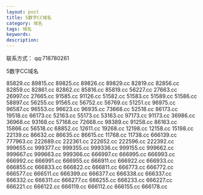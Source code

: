 ```yaml
---
layout: post
title: 5数字CC域名
category: 域名
tags: 域名
keywords: 
description:
---
```


联系方式：  qq:718780261

5数字CC域名

85829.cc
89815.cc
89825.cc
89826.cc
89829.cc
82819.cc
82856.cc
82859.cc
82861.cc
82862.cc
85816.cc
85819.cc
56227.cc
27663.cc
26997.cc
27665.cc
91585.cc
91126.cc
51582.cc
51583.cc
51589.cc
51586.cc
58897.cc
56255.cc
91565.cc
56752.cc
56769.cc
51251.cc
96975.cc
96587.cc
96553.cc
96623.cc
96935.cc
73668.cc
52518.cc
86173.cc
19518.cc
66173.cc
52163.cc
55173.cc
53163.cc
97173.cc
91173.cc
36986.cc
36968.cc
93168.cc
57168.cc
72668.cc
98389.cc
91258.cc
86163.cc
15866.cc
56518.cc
68852.cc
12611.cc
19268.cc
12198.cc
12158.cc
15198.cc
22139.cc
86632.cc
86635.cc
86615.cc
11768.cc
11738.cc
666139.cc
777963.cc
222689.cc
222361.cc
222652.cc
222596.cc
222392.cc
999655.cc
999377.cc
999355.cc
999336.cc
999155.cc
999662.cc
999667.cc
999663.cc
999366.cc
666997.cc
666995.cc
666993.cc
666992.cc
666991.cc
666955.cc
666911.cc
666922.cc
666933.cc
666855.cc
666833.cc
666822.cc
666811.cc
666773.cc
666772.cc
666577.cc
666511.cc
666399.cc
666377.cc
666338.cc
666337.cc
666332.cc
666311.cc
666277.cc
666255.cc
666233.cc
666227.cc
666221.cc
666122.cc
666119.cc
666112.cc
666155.cc
666178.cc
